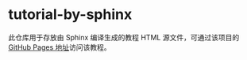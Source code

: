 # tutorial-by-sphinx

此仓库用于存放由 Sphinx 编译生成的教程 HTML 源文件，可通过该项目的[ GitHub Pages 地址](https://dac-tutorial.github.io/tutorial-by-sphinx/)访问该教程。
